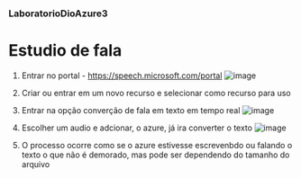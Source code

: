 ### LaboratorioDioAzure3

# Estudio de fala

  1. Entrar no portal - https://speech.microsoft.com/portal
     ![image](https://github.com/CesarCoseki/LaboratorioDioAzure3/assets/142443953/707cc193-24d0-490e-a731-0bc7fe51f0ae)

  2. Criar ou entrar em um novo recurso e selecionar como recurso para uso
  3. Entrar na opção converção de fala em texto em tempo real
     ![image](https://github.com/CesarCoseki/LaboratorioDioAzure3/assets/142443953/e240af0f-e9f3-4bd7-b4ac-7d662cbc44e8)
  4. Escolher um audio e adcionar, o azure, já ira converter o texto
     ![image](https://github.com/CesarCoseki/LaboratorioDioAzure3/assets/142443953/3ad27619-eb23-4c22-8174-4c3d50641397)
  5. O processo ocorre como se o azure estivesse escrevenbdo ou falando o texto o que não é demorado, mas pode ser dependendo do tamanho do arquivo
